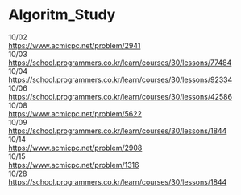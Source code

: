 # Algoritm_Study
10/02<br>
https://www.acmicpc.net/problem/2941<br>
10/03<br>
https://school.programmers.co.kr/learn/courses/30/lessons/77484<br>
10/04<br>
https://school.programmers.co.kr/learn/courses/30/lessons/92334<br>
10/06<br>
https://school.programmers.co.kr/learn/courses/30/lessons/42586<br>
10/08<br>
https://www.acmicpc.net/problem/5622<br>
10/09<br>
https://school.programmers.co.kr/learn/courses/30/lessons/1844<br>
10/14<br>
https://www.acmicpc.net/problem/2908<br>
10/15<br>
https://www.acmicpc.net/problem/1316<br>
10/28<br>
https://school.programmers.co.kr/learn/courses/30/lessons/1844<br>